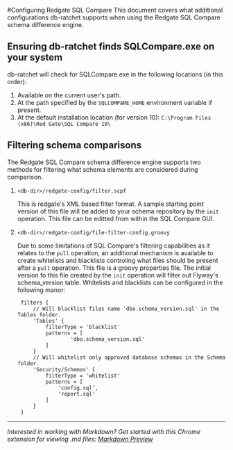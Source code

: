 #Configuring Redgate SQL Compare
This document covers what additional configurations db-ratchet supports when using the Redgate SQL Compare schema 
difference engine.

## Ensuring db-ratchet finds SQLCompare.exe on your system
db-ratchet will check for SQLCompare.exe in the following locations (in this order):

1. Available on the current user's path.
2. At the path specified by the `SQLCOMPARE_HOME` environment variable if present.
3. At the default installation location (for version 10): `C:\Program Files (x86)\Red Gate\SQL Compare 10\`

## Filtering schema comparisons
The Redgate SQL Compare schema difference engine supports two methods for filtering what schema elements are considered
during comparison.

1. `<db-dir>/redgate-config/filter.scpf`

    This is redgate's XML based filter format. A sample starting point version of this file will be added to your schema
    repository by the  `init` operation. This file can be editted from within the SQL Compare GUI.

2. `<db-dir>/redgate-config/file-filter-config.groovy`
    
    Due to some limitations of SQL Compare's filtering capabilities as it relates to the `pull` operation, an
    additional mechanism is available to create whitelists and blacklists controling what files should be present after
    a `pull` operation. This file is a groovy properties file. The initial version fo this file created by the `init`
    operation will filter out Flyway's schema_version table. Whitelists and blacklists can be configured in the 
    following manor:
    
        filters {
            // Will blacklist files name 'dbo.schema_version.sql' in the Tables folder.
            'Tables' {
                filterType = 'blacklist'
                patterns = [
                        'dbo.schema_version.sql'
                ]
            }
            // Will whitelist only approved database schemas in the Schema folder.
            'Security/Schemas' {
                filterType = 'whitelist'
                patterns = [
                    'config.sql',
                    'report.sql'
                ]
            }
        }


---
*Interested in working with Markdown? Get started with this Chrome extension for viewing .md files: [Markdown Preview](https://chrome.google.com/webstore/detail/markdown-preview/jmchmkecamhbiokiopfpnfgbidieafmd)*
